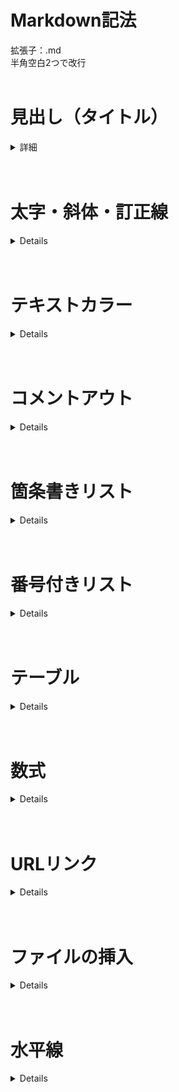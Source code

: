 # Markdown記法

拡張子：.md<br>
半角空白2つで改行
<br><br>

# 見出し（タイトル）
<details>
<summary>詳細</summary>

```
# レベル1見出し
## レベル2見出し
### レベル3見出し
#### レベル4見出し
##### レベル5見出し
###### レベル6見出し
```
</details>
<br><br>

# 太字・斜体・訂正線
<details>

```
**太字**
*斜体*
~~訂正線~~
```
【表示例】<br>
**太字**<br>
*斜体*<br>
~~訂正線~~<br>
</details>
<br><br>

# テキストカラー
<details>

```
<span style = "color : red;">赤文字</span>
```
【表示例】<br>
<span style = "color : red;">赤文字</span>
</details>
<br><br>

# コメントアウト
<details>

```
<!-- テキスト -->
```
</details>
<br><br>

# 箇条書きリスト
<details>

```
- リスト
```
【表示例】<br>
- リスト1
- リスト2
  - サブリスト2.1
</details>
<br><br>

# 番号付きリスト
<details>
```
1. 番号リスト
```
【表示例】<br>
1. 番号リスト1
2. 番号リスト2
</details>
<br><br>

# テーブル
<details>

```html
<table border>
  <tr>
    <th>th</th>
    <th>th</th>
  </tr>
  <tr>
    <th>td</th>
    <th>td</th>
  </tr>
</table>
```
【表示例】<br>
<table border>
  <tr>
    <th>name</th>
    <th>age</th>
    <th>address</th>
  </tr>
  <tr>
    <th>田中</th>
    <th>20</th>
    <th>東京</th>
  </tr>
  <tr>
    <th>斎藤</th>
    <th>25</th>
    <th>大阪</th>
  </tr>
</table>

[テーブルの詳細について](https://www.sejuku.net/blog/49377)
</details>
<br><br>

# 数式
<details>

$x=\dfrac{-b \pm \sqrt{b^2-4ac}}{2a}$<br>
<br>
$\tan(\theta) = \dfrac{\sin(\theta)}{\cos(\theta)}$<br>
[数式の詳細について](https://hwb.ecc.u-tokyo.ac.jp/wp/applications-2/latex/math)
</details>
<br><br>

# URLリンク
<details>

```
[表示テキスト](URL)
```
</details>
<br><br>

# ファイルの挿入
<details>

```
![代替テキスト](URL)
```
![画像](無題.png)
</details>
<br><br>

# 水平線
<details>

---
</details>